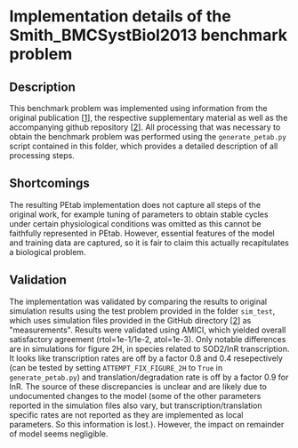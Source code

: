 # Implementation details of the Smith_BMCSystBiol2013 benchmark problem

## Description
This benchmark problem was implemented using information from the original publication [[1]], 
the respective supplementary material as well as the accompanying github repository [[2]]. All
processing that was necessary to obtain the benchmark problem was performed using the `generate_petab.py`
script contained in this folder, which provides a detailed description of all processing steps.

## Shortcomings
The resulting PEtab implementation does not capture all steps of the original work, for example 
tuning of parameters to obtain stable cycles under certain physiological conditions was omitted 
as this cannot be faithfully represented in PEtab. However, essential features of the model and 
training data are captured, so it is fair to claim this actually recapitulates a biological problem.

## Validation
The implementation was validated by comparing the results to original simulation results using the
test problem provided in the folder `sim_test`, which uses simulation files provided in the GitHub
directory [[2]] as "measurements". Results were validated using AMICI, which yielded overall 
satisfactory agreement (rtol=1e-1/1e-2, atol=1e-3). Only notable differences are in simulations for 
figure 2H, in species related to SOD2/InR transcription. It looks like transcription rates are off 
by a factor 0.8 and 0.4 resepectively (can be tested by setting `ATTEMPT_FIX_FIGURE_2H` to `True` 
in `generate_petab.py`) and translation/degradation rate is off by a factor 0.9 for InR. 
The source of these discrepancies is unclear and are likely due to undocumented changes to the model
(some of the other parameters reported in the simulation files also vary, but transcription/translation
specific rates are not reported as they are implemented as local parameters. So this information is lost.).
However, the impact on remainder of model seems negligible.

[1]: https://doi.org/10.1186/1752-0509-7-41
[2]: https://github.com/graham1034/Smith2012_insulin_signalling
